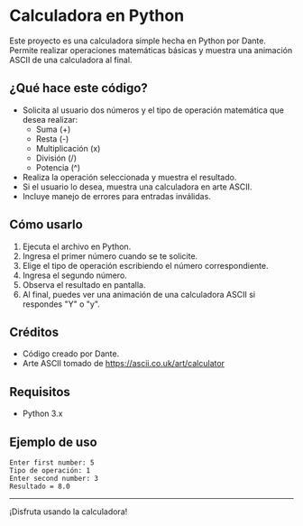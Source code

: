 # Calculadora en Python

Este proyecto es una calculadora simple hecha en Python por Dante. Permite realizar operaciones matemáticas básicas y muestra una animación ASCII de una calculadora al final.

## ¿Qué hace este código?

- Solicita al usuario dos números y el tipo de operación matemática que desea realizar:
  - Suma (+)
  - Resta (-)
  - Multiplicación (x)
  - División (/)
  - Potencia (^)
- Realiza la operación seleccionada y muestra el resultado.
- Si el usuario lo desea, muestra una calculadora en arte ASCII.
- Incluye manejo de errores para entradas inválidas.

## Cómo usarlo

1. Ejecuta el archivo en Python.
2. Ingresa el primer número cuando se te solicite.
3. Elige el tipo de operación escribiendo el número correspondiente.
4. Ingresa el segundo número.
5. Observa el resultado en pantalla.
6. Al final, puedes ver una animación de una calculadora ASCII si respondes "Y" o "y".

## Créditos

- Código creado por Dante.
- Arte ASCII tomado de https://ascii.co.uk/art/calculator

## Requisitos

- Python 3.x

## Ejemplo de uso

```
Enter first number: 5
Tipo de operación: 1
Enter second number: 3
Resultado = 8.0
```

---

¡Disfruta usando la calculadora!
